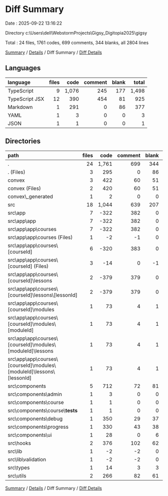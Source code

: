 # Diff Summary

Date : 2025-09-22 13:16:22

Directory c:\\Users\\dell\\WebstormProjects\\Gigsy_Digitopia2025\\gigsy

Total : 24 files,  1761 codes, 699 comments, 344 blanks, all 2804 lines

[Summary](results.md) / [Details](details.md) / Diff Summary / [Diff Details](diff-details.md)

## Languages
| language | files | code | comment | blank | total |
| :--- | ---: | ---: | ---: | ---: | ---: |
| TypeScript | 9 | 1,076 | 245 | 177 | 1,498 |
| TypeScript JSX | 12 | 390 | 454 | 81 | 925 |
| Markdown | 1 | 291 | 0 | 86 | 377 |
| YAML | 1 | 3 | 0 | 0 | 3 |
| JSON | 1 | 1 | 0 | 0 | 1 |

## Directories
| path | files | code | comment | blank | total |
| :--- | ---: | ---: | ---: | ---: | ---: |
| . | 24 | 1,761 | 699 | 344 | 2,804 |
| . (Files) | 3 | 295 | 0 | 86 | 381 |
| convex | 3 | 422 | 60 | 51 | 533 |
| convex (Files) | 2 | 420 | 60 | 51 | 531 |
| convex\\_generated | 1 | 2 | 0 | 0 | 2 |
| src | 18 | 1,044 | 639 | 207 | 1,890 |
| src\\app | 7 | -322 | 382 | 0 | 60 |
| src\\app\\app | 7 | -322 | 382 | 0 | 60 |
| src\\app\\app\\courses | 7 | -322 | 382 | 0 | 60 |
| src\\app\\app\\courses (Files) | 1 | -2 | -1 | 0 | -3 |
| src\\app\\app\\courses\\[courseId] | 6 | -320 | 383 | 0 | 63 |
| src\\app\\app\\courses\\[courseId] (Files) | 3 | -14 | 0 | -1 | -15 |
| src\\app\\app\\courses\\[courseId]\\lessons | 2 | -379 | 379 | 0 | 0 |
| src\\app\\app\\courses\\[courseId]\\lessons\\[lessonId] | 2 | -379 | 379 | 0 | 0 |
| src\\app\\app\\courses\\[courseId]\\modules | 1 | 73 | 4 | 1 | 78 |
| src\\app\\app\\courses\\[courseId]\\modules\\[moduleId] | 1 | 73 | 4 | 1 | 78 |
| src\\app\\app\\courses\\[courseId]\\modules\\[moduleId]\\lessons | 1 | 73 | 4 | 1 | 78 |
| src\\app\\app\\courses\\[courseId]\\modules\\[moduleId]\\lessons\\[lessonId] | 1 | 73 | 4 | 1 | 78 |
| src\\components | 5 | 712 | 72 | 81 | 865 |
| src\\components\\admin | 1 | 3 | 0 | 0 | 3 |
| src\\components\\course | 1 | 1 | 0 | 0 | 1 |
| src\\components\\course\\__tests__ | 1 | 1 | 0 | 0 | 1 |
| src\\components\\debug | 1 | 350 | 29 | 37 | 416 |
| src\\components\\progress | 1 | 330 | 43 | 38 | 411 |
| src\\components\\ui | 1 | 28 | 0 | 6 | 34 |
| src\\hooks | 2 | 376 | 102 | 62 | 540 |
| src\\lib | 1 | -2 | -2 | 0 | -4 |
| src\\lib\\validation | 1 | -2 | -2 | 0 | -4 |
| src\\types | 1 | 14 | 3 | 3 | 20 |
| src\\utils | 2 | 266 | 82 | 61 | 409 |

[Summary](results.md) / [Details](details.md) / Diff Summary / [Diff Details](diff-details.md)